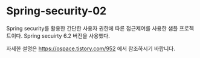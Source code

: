 # Spring-security-02

Spring security를 활용한 간단한 사용자 권한에 따른 접근제어를 사용한 샘플 프로젝트이다.
Spring secuirty 6.2 버전을 사용했다.

자세한 설명은 https://ospace.tistory.com/952 에서 참조하시기 바랍니다.
